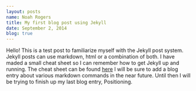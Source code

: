 ```yaml
---
layout: posts
name: Noah Rogers
title: My first blog post using Jekyll
date: September 2, 2014
blog: true
---
```

Hello! This is a test post to familiarize myself with the Jekyll post system. Jekyll posts can use markdown, html or a combination of both. I have maded a small cheat sheet so I can remember how to get Jekyll up and running. The cheat sheet can be found [here](/projects/Jekyll/index.html) I will be sure to add a blog entry about various markdown commands in the near future. Until then I will be trying to finish up my last blog entry, Positioning.
